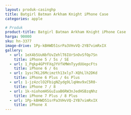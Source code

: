 ```yaml
---
layout: produk-casinghp
title: Batgirl Batman Arkham Knight iPhone Case
categories: apple

# Produk
product-title: Batgirl Batman Arkham Knight iPhone Case
harga: 90000
sku: hn-3377
image-drive: 1Pp-kBHWD51srPa3VHvVQ-2YB7vimRxIX
gallery:
  - url: 1eX4b5UuNbfUvZehlT6IUrSnOvSfOp7Sn
    title: iPhone 5 / 5s / SE
  - url: 1_Pqkp4GPYFXqJYVfkMWnTyydUUepcFts
    title: iPhone 6 / 6s
  - url: 1ysc7KL26Mcimzth13xly7-XQhLlh2DKd
    title: iPhone 6 Plus / 6s Plus
  - url: 1-jz4zclO2FbigNZydg9LlqHmv9xC5R0-
    title: iPhone 7 / 8
  - url: 1k-niohomHSGuIuaB6RW3nJedHSBzqNhz
    title: iPhone 7 Plus / 8 Plus
  - url: 1Pp-kBHWD51srPa3VHvVQ-2YB7vimRxIX
    title: iPhone X
---
```

